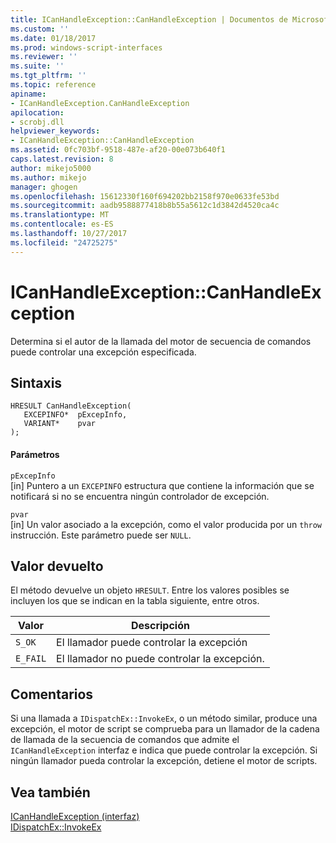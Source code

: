 ```yaml
---
title: ICanHandleException::CanHandleException | Documentos de Microsoft
ms.custom: ''
ms.date: 01/18/2017
ms.prod: windows-script-interfaces
ms.reviewer: ''
ms.suite: ''
ms.tgt_pltfrm: ''
ms.topic: reference
apiname:
- ICanHandleException.CanHandleException
apilocation:
- scrobj.dll
helpviewer_keywords:
- ICanHandleException::CanHandleException
ms.assetid: 0fc703bf-9518-487e-af20-00e073b640f1
caps.latest.revision: 8
author: mikejo5000
ms.author: mikejo
manager: ghogen
ms.openlocfilehash: 15612330f160f694202bb2158f970e0633fe53bd
ms.sourcegitcommit: aadb9588877418b8b55a5612c1d3842d4520ca4c
ms.translationtype: MT
ms.contentlocale: es-ES
ms.lasthandoff: 10/27/2017
ms.locfileid: "24725275"
---
```

# <a name="icanhandleexceptioncanhandleexception"></a>ICanHandleException::CanHandleException
Determina si el autor de la llamada del motor de secuencia de comandos puede controlar una excepción especificada.  
  
## <a name="syntax"></a>Sintaxis  
  
```  
HRESULT CanHandleException(  
   EXCEPINFO*  pExcepInfo,  
   VARIANT*    pvar  
);  
```  
  
#### <a name="parameters"></a>Parámetros  
 `pExcepInfo`  
 [in] Puntero a un `EXCEPINFO` estructura que contiene la información que se notificará si no se encuentra ningún controlador de excepción.  
  
 `pvar`  
 [in] Un valor asociado a la excepción, como el valor producida por un `throw` instrucción. Este parámetro puede ser `NULL`.  
  
## <a name="return-value"></a>Valor devuelto  
 El método devuelve un objeto `HRESULT`. Entre los valores posibles se incluyen los que se indican en la tabla siguiente, entre otros.  
  
|Valor|Descripción|  
|-----------|-----------------|  
|`S_OK`|El llamador puede controlar la excepción|  
|`E_FAIL`|El llamador no puede controlar la excepción.|  
  
## <a name="remarks"></a>Comentarios  
 Si una llamada a `IDispatchEx::InvokeEx`, o un método similar, produce una excepción, el motor de script se comprueba para un llamador de la cadena de llamada de la secuencia de comandos que admite el `ICanHandleException` interfaz e indica que puede controlar la excepción. Si ningún llamador pueda controlar la excepción, detiene el motor de scripts.  
  
## <a name="see-also"></a>Vea también  
 [ICanHandleException (interfaz)](../../winscript/reference/icanhandleexception-interface.md)   
 [IDispatchEx::InvokeEx](../../winscript/reference/idispatchex-invokeex.md)